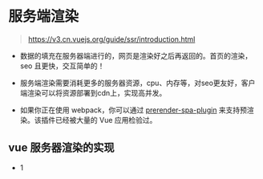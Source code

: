 # 服务端渲染

> https://v3.cn.vuejs.org/guide/ssr/introduction.html
> 
- 数据的填充在服务器端进行的，网页是渲染好之后再返回的。首页的渲染，seo 且更快，交互简单的！

- 服务端渲染需要消耗更多的服务器资源，cpu、内存等，对seo更友好，客户端渲染可以将资源部署到cdn上，实现高并发。

- 如果你正在使用 webpack，你可以通过 [prerender-spa-plugin](https://github.com/chrisvfritz/prerender-spa-plugin) 来支持预渲染。该插件已经被大量的 Vue 应用检验过。

## vue 服务器渲染的实现

- 1

